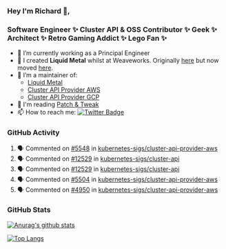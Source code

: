 ### Hey I'm Richard 👋, 

<h3 align="left">Software Engineer ✨ Cluster API & OSS Contributor ✨ Geek ✨ Architect ✨ Retro Gaming Addict ✨ Lego Fan ✨</h3>

- 🔭 I’m currently working as a Principal Engineer
- 📯 I created **Liquid Metal** whilst at Weaveworks. Originally [here](https://github.com/weaveworks-liquidmetal) but now moved [here](https://github.com/liquidmetal-dev).
- 👯 I’m a maintainer of:
  -  [Liquid Metal](https://github.com/liquidmetal-dev)
  -  [Cluster API Provider AWS](https://github.com/kubernetes-sigs/cluster-api-provider-aws)
  -  [Cluster API Provider GCP](https://github.com/kubernetes-sigs/cluster-api-provider-gcp)
- 💬 I'm reading [Patch & Tweak](https://bjooks.com/products/patch-tweak-exploring-modular-synthesis)
- 📫 How to reach me: [![Twitter Badge](https://img.shields.io/badge/-@fruit_case-00acee?style=flat&logo=Twitter&logoColor=white)](https://twitter.com/intent/follow?screen_name=fruit_case "Follow on Twitter")

### GitHub Activity 

<!--START_SECTION:activity-->
1. 🗣 Commented on [#5548](https://github.com/kubernetes-sigs/cluster-api-provider-aws/pull/5548#issuecomment-3132869092) in [kubernetes-sigs/cluster-api-provider-aws](https://github.com/kubernetes-sigs/cluster-api-provider-aws)
2. 🗣 Commented on [#12529](https://github.com/kubernetes-sigs/cluster-api/pull/12529#issuecomment-3132608576) in [kubernetes-sigs/cluster-api](https://github.com/kubernetes-sigs/cluster-api)
3. 🗣 Commented on [#12529](https://github.com/kubernetes-sigs/cluster-api/pull/12529#issuecomment-3132539137) in [kubernetes-sigs/cluster-api](https://github.com/kubernetes-sigs/cluster-api)
4. 🗣 Commented on [#5504](https://github.com/kubernetes-sigs/cluster-api-provider-aws/pull/5504#issuecomment-3132510418) in [kubernetes-sigs/cluster-api-provider-aws](https://github.com/kubernetes-sigs/cluster-api-provider-aws)
5. 🗣 Commented on [#4950](https://github.com/kubernetes-sigs/cluster-api-provider-aws/pull/4950#issuecomment-3132506654) in [kubernetes-sigs/cluster-api-provider-aws](https://github.com/kubernetes-sigs/cluster-api-provider-aws)
<!--END_SECTION:activity-->

### GitHub Stats

[![Anurag's github stats](https://github-readme-stats.vercel.app/api?username=richardcase&count_private=true&show_icons=true)](https://github.com/anuraghazra/github-readme-stats)

[![Top Langs](https://github-readme-stats.vercel.app/api/top-langs/?username=richardcase&hide=html&layout=compact)](https://github.com/anuraghazra/github-readme-stats)
